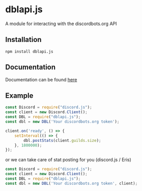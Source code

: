# dblapi.js
A module for interacting with the discordbots.org API

## Installation
`npm install dblapi.js`

## Documentation
Documentation can be found [here](https://discordbots.org/api/docs#jslib)

## Example
```js
const Discord = require("discord.js");
const client = new Discord.Client();
const DBL = require("dblapi.js");
const dbl = new DBL('Your discordbots.org token');

client.on('ready', () => {
    setInterval(() => {
        dbl.postStats(client.guilds.size);
    }, 1800000);
});
```
or we can take care of stat posting for you (discord.js / Eris)
```js
const Discord = require("discord.js");
const client = new Discord.Client();
const DBL = require("dblapi.js");
const dbl = new DBL('Your discordbots.org token', client);
```
